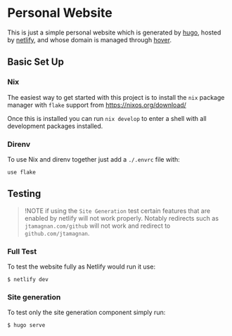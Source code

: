 # Personal Website

This is just a simple personal website which is generated by
[hugo](https://gohugo.io/), hosted by
[netlify](https://app.netlify.com/), and whose domain is managed
through [hover](https://www.hover.com/).

## Basic Set Up

### Nix

The easiest way to get started with this project is to install the
`nix` package manager with `flake` support from
https://nixos.org/download/

Once this is installed you can run `nix develop` to enter a shell with
all development packages installed.

### Direnv
To use Nix and direnv together just add a `./.envrc` file with:
```
use flake
```

## Testing

> !NOTE if using the `Site Generation` test certain features that are
> enabled by netlify will not work properly. Notably redirects such as
> `jtamagnan.com/github` will not work and redirect to
> `github.com/jtamagnan`.

### Full Test
To test the website fully as Netlify would run it use:
```
$ netlify dev
```

### Site generation
To test only the site generation component simply run:
```
$ hugo serve
```
